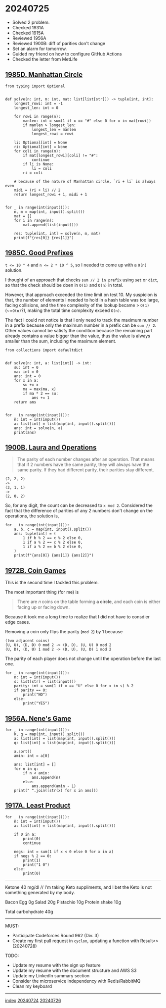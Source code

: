 <head><meta name="viewport" content="width=device-width, initial-scale=1.0, user-scalable=yes" /><meta charset="UTF-8"></head>

# 20240725

- Solved 2 problem.
- Checked 1931A
- Checked 1915A
- Reviewed 1956A
- Reviewed 1900B: diff of parities don\'t change
- Set an alarm for tomorrow.
- Guided my friend on how to configure GitHub Actions
- Checked the letter from MetLife

## [1985D. Manhattan Circle](https://codeforces.com/problemset/problem/1985/D)

```
from typing import Optional


def solve(n: int, m: int, mat: list[list[str]]) -> tuple[int, int]:
    longest_rowi: int = -1
    longest_len: int = 0

    for rowi in range(n):
        manlen: int = sum(1 if x == "#" else 0 for x in mat[rowi])
        if manlen > longest_len:
            longest_len = manlen
            longest_rowi = rowi

    li: Optional[int] = None
    ri: Optional[int] = None
    for coli in range(m):
        if mat[longest_rowi][coli] != "#":
            continue
        if li is None:
            li = coli
        ri = coli

    # because of the nature of Manhattan circle, `ri + li` is always even
    midi = (ri + li) // 2
    return longest_rowi + 1, midi + 1


for _ in range(int(input())):
    n, m = map(int, input().split())
    mat = []
    for i in range(n):
        mat.append(list(input()))

    res: tuple[int, int] = solve(n, m, mat)
    print(f"{res[0]} {res[1]}")
```

## [1985C. Good Prefixes](https://codeforces.com/problemset/problem/1985/C)

`t <= 10 ^ 4` and `n <= 2 * 10 ^ 5`, so I needed to come up with a `O(n)` solution.

I thought of an approach that checks `sum // 2 in prefix` using `set` or `dict`, so that the check should be doen in `O(1)` and `O(n)` in total.

However, that approach exceeded the time limit on test 10. My suspicion is that, the number of elements I needed to hold in a hash table was too large, facing collisions, and the time complexity of the lookup became > `O(1)` (~=`O(n)`?), making the total time complexity exceed `O(n)`.

The fact I could not notice is that I only need to track the maximum number in a prefix because only the maximum number in a prefix can be `sum // 2`.
Other values cannot be satisfy the condition because the remaining part already contains a value bigger than the value, thus the value is always smaller than the sum, including the maximum element.

```
from collections import defaultdict


def solve(n: int, a: list[int]) -> int:
    su: int = 0
    ma: int = 0
    ans: int = 0
    for x in a:
        su += x
        ma = max(ma, x)
        if ma * 2 == su:
            ans += 1
    return ans


for _ in range(int(input())):
    n: int = int(input())
    a: list[int] = list(map(int, input().split()))
    ans: int = solve(n, a)
    print(ans)
```

## [1900B. Laura and Operations](https://codeforces.com/contest/1900/problem/B)

> The parity of each number changes after an operation. That means that if 2 numbers have the same parity, they will always have the same parity. If they had different parity, their parities stay different.

```
(2, 2, 2)
->
(3, 1, 1)
->
(2, 0, 2)
```

So, for any digit, the count can be decreased to `x mod 2`. Considered the fact that the difference of parities of any 2 numbers don\'t change on the operations, the solution is,

```
for _ in range(int(input())):
    a, b, c = map(int, input().split())
    ans: tuple[int] = (
        1 if b % 2 == c % 2 else 0,
        1 if a % 2 == c % 2 else 0,
        1 if a % 2 == b % 2 else 0,
    )
    print(f"{ans[0]} {ans[1]} {ans[2]}")
```

## [1972B. Coin Games](https://codeforces.com/problemset/problem/1972/B)

This is the second time I tackled this problem.

The most important thing (for me) is

> There are 𝑛 coins on the table forming **a circle**, and each coin is either facing up or facing down.

Because it took me a long time to realize that I did not have to consdier edge cases.

Removing a coin only flips the parity (`mod 2`) by 1 because

```
(two adjacent coins)
(U, U), (D, D) 0 mod 2 -> (D, D), (U, U) 0 mod 2
(U, D), (D, U) 1 mod 2 -> (D, U), (U, D) 1 mod 2
```

The parity of each player does not change until the operation before the last one.

```
for _ in range(int(input())):
    n: int = int(input())
    s: list[str] = list(input())
    parity: int = sum(1 if x == "U" else 0 for x in s) % 2
    if parity == 0:
        print("NO")
    else:
        print("YES")
```

## [1956A. Nene\'s Game](https://codeforces.com/problemset/problem/1956/A)

```
for _ in range(int(input())):
    k, q = map(int, input().split())
    a: list[int] = list(map(int, input().split()))
    q: list[int] = list(map(int, input().split()))

    a.sort()
    amin: int = a[0]

    ans: list[int] = []
    for n in q:
        if n < amin:
            ans.append(n)
        else:
            ans.append(amin - 1)
    print(" ".join([str(x) for x in ans]))
```

## [1917A. Least Product](https://codeforces.com/problemset/problem/1917/A)

```
for _ in range(int(input())):
    n: int = int(input())
    a: list[int] = list(map(int, input().split()))

    if 0 in a:
        print(0)
        continue

    negs: int = sum(1 if x < 0 else 0 for x in a)
    if negs % 2 == 0:
        print(1)
        print("1 0")
    else:
        print(0)
```

---

Ketone 40 mg/dl  // I\'m taking Keto suppliments, and I bet the Keto is not something generated by my body.

Bacon Egg 0g
Salad 20g
Pistachio 10g
Protein shake 10g

Total carbohydrate 40g

---

MUST:

- Participate Codeforces Round 962 (Div. 3)
- Create my first pull request in `cyclon`, updating a function with Result<> (20240728)

TODO:

- Update my resume with the sign up feature
- Update my resume with the document structure and AWS S3
- Update my LinkedIn summary section
- Consider the microservice independency with Redis/RabbitMQ
- Clean my keyboard

---

[index](../../index.html)
[20240724](20240724.html)
[20240726](20240726.html)
